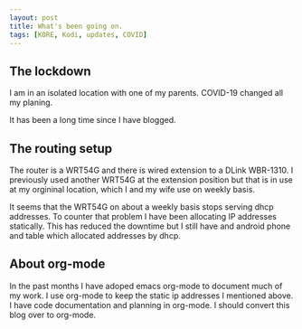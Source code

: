 ```yaml
---
layout: post
title: What's been going on.
tags: [KORE, Kodi, updates, COVID]
---
```

## The lockdown

I am in an isolated location with one of my parents.
COVID-19 changed all my planing.

It has been a long time since I have blogged.

## The routing setup

The router is a WRT54G and there is wired extension to a DLink WBR-1310.
I previously used another WRT54G at the extension position but that is in use
at my orgininal location, which I and my wife use on weekly basis.

It seems that the WRT54G on about a weekly basis stops serving dhcp addresses.
To counter that problem I have been allocating IP addresses statically.
This has reduced the downtime but I still have and android phone and table
which allocated addresses by dhcp.

## About org-mode

In the past months I have adoped emacs org-mode to document much of my work.
I use org-mode to keep the static ip addresses I mentioned above.
I have code documentation and planning in org-mode.
I should convert this blog over to org-mode.
